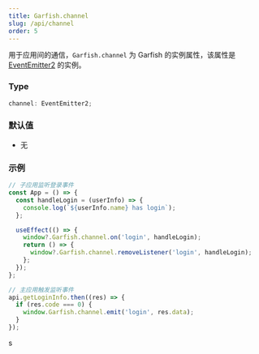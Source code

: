```yaml
---
title: Garfish.channel
slug: /api/channel
order: 5
---
```


用于应用间的通信，`Garfish.channel` 为 Garfish 的实例属性，该属性是 [EventEmitter2](https://github.com/EventEmitter2/EventEmitter2) 的实例。

### Type
```ts
channel: EventEmitter2;
```
### 默认值
- 无
### 示例

```js
// 子应用监听登录事件
const App = () => {
  const handleLogin = (userInfo) => {
    console.log(`${userInfo.name} has login`);
  };

  useEffect(() => {
    window?.Garfish.channel.on('login', handleLogin);
    return () => {
      window?.Garfish.channel.removeListener('login', handleLogin);
    };
  });
};

// 主应用触发监听事件
api.getLoginInfo.then((res) => {
  if (res.code === 0) {
    window.Garfish.channel.emit('login', res.data);
  }
});
```
s

